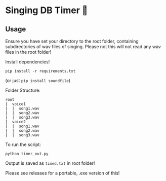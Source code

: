 # Singing DB Timer 🎵

## Usage
Ensure you have set your directory to the root folder, containing subdirectories of wav files of singing. Please not this will not read any wav files in the root folder!

Install dependencies!
```
pip install -r requirements.txt
```
(or just `pip install soundfile`)

Folder Structure:
```
root
|  voice1
|  |  song1.wav
|  |  song2.wav
|  |  song3.wav
|  voice2
|  |  song1.wav
|  |  song2.wav
|  |  song3.wav
```
To run the script:
```
python timer_out.py
```

Output is saved as `timed.txt` in root folder!

Please see releases for a portable, .exe version of this!
